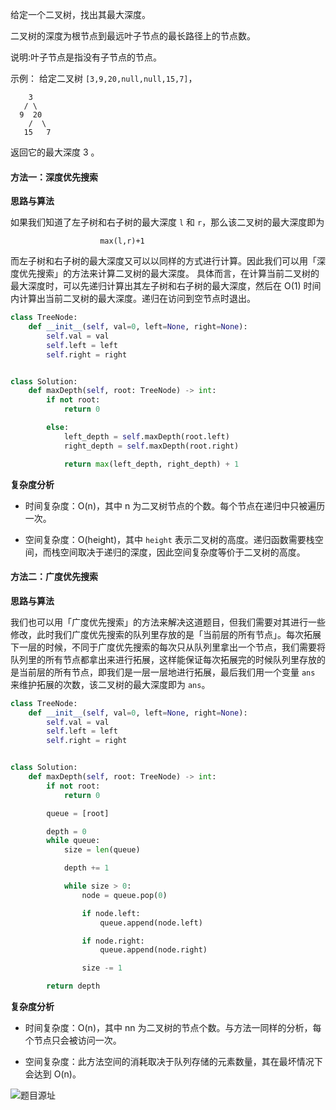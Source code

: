 给定一个二叉树，找出其最大深度。

二叉树的深度为根节点到最远叶子节点的最长路径上的节点数。

说明:叶子节点是指没有子节点的节点。

示例：
给定二叉树 `[3,9,20,null,null,15,7]`，

``` 
    3
   / \
  9  20
    /  \
   15   7
```

返回它的最大深度 3 。

#### 方法一：深度优先搜索
**思路与算法**

如果我们知道了左子树和右子树的最大深度 `l` 和 `r`，那么该二叉树的最大深度即为


                        max(l,r)+1

而左子树和右子树的最大深度又可以以同样的方式进行计算。因此我们可以用「深度优先搜索」的方法来计算二叉树的最大深度。
具体而言，在计算当前二叉树的最大深度时，可以先递归计算出其左子树和右子树的最大深度，然后在 O(1) 时间内计算出当前二叉树的最大深度。递归在访问到空节点时退出。

```python
class TreeNode:
    def __init__(self, val=0, left=None, right=None):
        self.val = val
        self.left = left
        self.right = right


class Solution:
    def maxDepth(self, root: TreeNode) -> int:
        if not root:
            return 0

        else:
            left_depth = self.maxDepth(root.left)
            right_depth = self.maxDepth(root.right)

            return max(left_depth, right_depth) + 1

```

**复杂度分析**

* 时间复杂度：O(n)，其中 n 为二叉树节点的个数。每个节点在递归中只被遍历一次。

* 空间复杂度：O(height)，其中 `height` 表示二叉树的高度。递归函数需要栈空间，而栈空间取决于递归的深度，因此空间复杂度等价于二叉树的高度。

#### 方法二：广度优先搜索
**思路与算法**

我们也可以用「广度优先搜索」的方法来解决这道题目，但我们需要对其进行一些修改，此时我们广度优先搜索的队列里存放的是「当前层的所有节点」。每次拓展下一层的时候，不同于广度优先搜索的每次只从队列里拿出一个节点，我们需要将队列里的所有节点都拿出来进行拓展，这样能保证每次拓展完的时候队列里存放的是当前层的所有节点，即我们是一层一层地进行拓展，最后我们用一个变量 `ans` 来维护拓展的次数，该二叉树的最大深度即为 `ans`。

```python
class TreeNode:
    def __init__(self, val=0, left=None, right=None):
        self.val = val
        self.left = left
        self.right = right


class Solution:
    def maxDepth(self, root: TreeNode) -> int:
        if not root:
            return 0

        queue = [root]

        depth = 0
        while queue:
            size = len(queue)

            depth += 1

            while size > 0:
                node = queue.pop(0)

                if node.left:
                    queue.append(node.left)

                if node.right:
                    queue.append(node.right)

                size -= 1

        return depth

```

**复杂度分析**

* 时间复杂度：O(n)，其中 nn 为二叉树的节点个数。与方法一同样的分析，每个节点只会被访问一次。

* 空间复杂度：此方法空间的消耗取决于队列存储的元素数量，其在最坏情况下会达到 O(n)。


![题目源址](https://leetcode-cn.com/problems/maximum-depth-of-binary-tree/)

